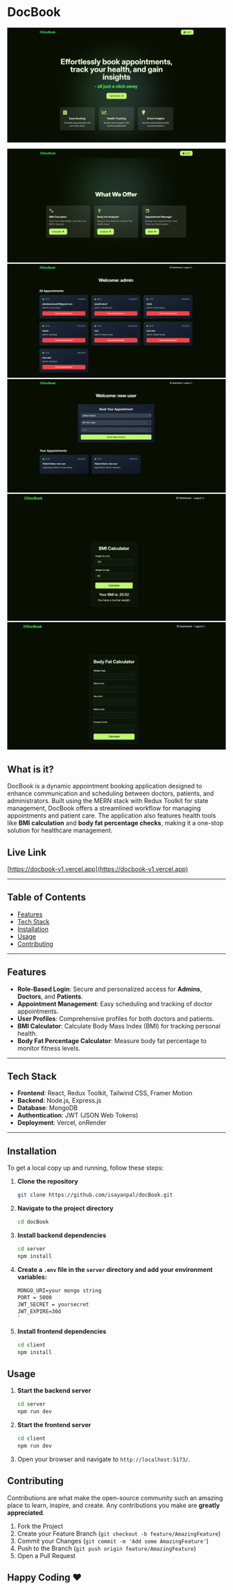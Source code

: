 # DocBook

<img src="images/1stImg.png">
<img src="images/2ndImg.png">
<img src="images/3rdImg.png">
<img src="images/4thImg.png">
<img src="images/5.png">
<img src="images/6.png">


## What is it?

DocBook is a dynamic appointment booking application designed to enhance communication and scheduling between doctors, patients, and administrators. Built using the MERN stack with Redux Toolkit for state management, DocBook offers a streamlined workflow for managing appointments and patient care. The application also features health tools like **BMI calculation** and **body fat percentage checks**, making it a one-stop solution for healthcare management.

## Live Link

[https://docbook-v1.vercel.app](https://docbook-v1.vercel.app)

---

## Table of Contents

- [Features](#features)
- [Tech Stack](#tech-stack)
- [Installation](#installation)
- [Usage](#usage)
- [Contributing](#contributing)

---

## Features

- **Role-Based Login**: Secure and personalized access for **Admins**, **Doctors**, and **Patients**.
- **Appointment Management**: Easy scheduling and tracking of doctor appointments.
- **User Profiles**: Comprehensive profiles for both doctors and patients.
- **BMI Calculator**: Calculate Body Mass Index (BMI) for tracking personal health.
- **Body Fat Percentage Calculator**: Measure body fat percentage to monitor fitness levels.

---

## Tech Stack

- **Frontend**: React, Redux Toolkit, Tailwind CSS, Framer Motion
- **Backend**: Node.js, Express.js
- **Database**: MongoDB
- **Authentication**: JWT (JSON Web Tokens)
- **Deployment**: Vercel, onRender

---

## Installation

To get a local copy up and running, follow these steps:

1. **Clone the repository**

   ```sh
   git clone https://github.com/isayanpal/docBook.git
   ```

2. **Navigate to the project directory**

   ```sh
   cd docBook
   ```

3. **Install backend dependencies**

   ```sh
   cd server
   npm install
   ```

4. **Create a `.env` file in the `server` directory and add your environment variables:**

   ```plaintext
   MONGO_URI=your mongo string
   PORT = 5000
   JWT_SECRET = yoursecret
   JWT_EXPIRE=30d
   `

   ```

5. **Install frontend dependencies**

   ```sh
   cd client
   npm install
   ```

## Usage

1. **Start the backend server**

   ```sh
   cd server
   npm run dev
   ```

2. **Start the frontend server**

   ```sh
   cd client
   npm run dev
   ```

3. Open your browser and navigate to `http://localhost:5173/`.

## Contributing

Contributions are what make the open-source community such an amazing place to learn, inspire, and create. Any contributions you make are **greatly appreciated**.

1. Fork the Project
2. Create your Feature Branch (`git checkout -b feature/AmazingFeature`)
3. Commit your Changes (`git commit -m 'Add some AmazingFeature'`)
4. Push to the Branch (`git push origin feature/AmazingFeature`)
5. Open a Pull Request

## Happy Coding ❤️

